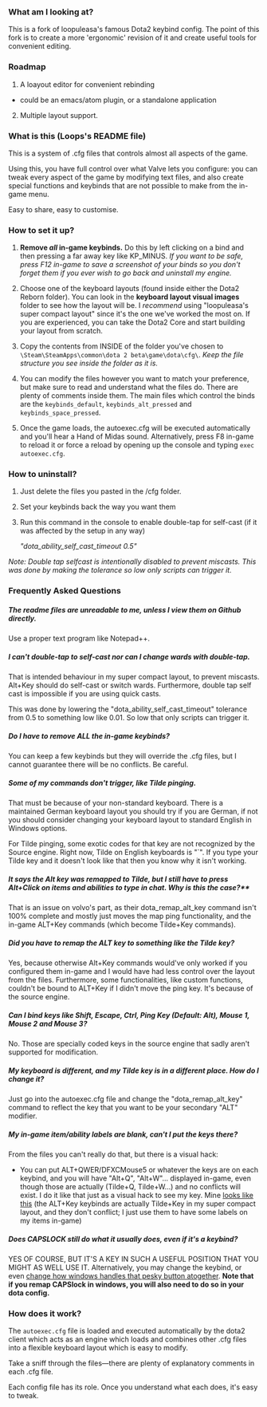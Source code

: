 ### What am I looking at?

This is a fork of loopuleasa's famous Dota2 keybind config. The point of this
fork is to create a more 'ergonomic' revision of it and create useful tools for
convenient editing.


### Roadmap

1. A loayout editor for convenient rebinding
* could be an emacs/atom plugin, or a standalone application

2. Multiple layout support.

### What is this (Loops's README file)
This is a system of .cfg files that controls almost all aspects of the game.

Using this, you have full control over what Valve lets you configure: you can tweak every aspect of the game by modifying text files, and also create special functions and keybinds that are not possible to make from the in-game menu.

Easy to share, easy to customise.


### How to set it up?

1. **Remove _all_ in-game keybinds.**  Do this by left clicking on a bind and then pressing a far away key like KP_MINUS. *If you want to be safe, press F12 in-game to save a screenshot of your binds so you don't forget them if you ever wish to go back and uninstall my engine.*

2. Choose one of the keyboard layouts (found inside either the Dota2 Reborn folder). You can look in the __keyboard layout visual images__ folder to see how the layout will be. I *recommend* using "loopuleasa's super compact layout" since it's the one we've worked the most on. If you are experienced, you can take the Dota2 Core and start building your layout from scratch.

3. Copy the contents from INSIDE of the folder you've chosen to `\Steam\SteamApps\common\dota 2 beta\game\dota\cfg\`. *Keep the file structure you see inside the folder as it is.*

4. You can modify the files however you want to match your preference, but make sure to read and understand what the files do. There are plenty of comments inside them. The main files which control the binds are the `keybinds_default`, `keybinds_alt_pressed` and `keybinds_space_pressed`.

5. Once the game loads, the autoexec.cfg will be executed automatically and you'll hear a Hand of Midas sound. Alternatively, press F8 in-game to reload it or force a reload by opening up the console and typing `exec autoexec.cfg`.


### How to uninstall?

1. Just delete the files you pasted in the /cfg folder.

2. Set your keybinds back the way you want them

3. Run this command in the console to enable double-tap for self-cast (if it was affected by the setup in any way)

    *"dota_ability_self_cast_timeout 0.5"*

*Note: Double tap selfcast is intentionally disabled to prevent miscasts. This was done by making the tolerance so low only scripts can trigger it.*


### Frequently Asked Questions


##### The readme files are unreadable to me, unless I view them on Github directly.

Use a proper text program like Notepad++.

##### I can't double-tap to self-cast nor can I change wards with double-tap.

That is intended behaviour in my super compact layout, to prevent miscasts. Alt+Key should do self-cast or switch wards. Furthermore, double tap self cast is impossible if you are using quick casts.

This was done by lowering the "dota_ability_self_cast_timeout" tolerance from 0.5 to something low like 0.01. So low that only scripts can trigger it.

##### Do I have to remove ALL the in-game keybinds?

You can keep a few keybinds but they will override the .cfg files, but I cannot guarantee there will be no conflicts. Be careful.

##### Some of my commands don't trigger, like Tilde pinging.

That must be because of your non-standard keyboard. There is a maintained German keyboard layout you should try if you are German, if not you should consider changing your keyboard layout to standard English in Windows options.

For Tilde pinging, some exotic codes for that key are not recognized by the Source engine. Right now, Tilde on English keyboards is "`". If you type your Tilde key and it doesn't look like that then you know why it isn't working.

##### It says the Alt key was remapped to Tilde, but I still have to press Alt+Click on items and abilities to type in chat. Why is this the case?**

That is an issue on volvo's part, as their dota_remap_alt_key command isn't 100% complete and mostly just moves the map ping functionality, and the in-game ALT+Key commands (which become Tilde+Key commands).

##### Did you have to remap the ALT key to something like the Tilde key?

Yes, because otherwise Alt+Key commands would've only worked if you configured them in-game and I would have had less control over the layout from the files. Furthermore, some functionalities, like custom functions, couldn't be bound to ALT+Key if I didn't move the ping key. It's because of the source engine.

##### Can I bind keys like Shift, Escape, Ctrl, Ping Key (Default: Alt), Mouse 1, Mouse 2 and Mouse 3?

No. Those are specially coded keys in the source engine that sadly aren't supported for modification.

##### My keyboard is different, and my Tilde key is in a different place. How do I change it?

Just go into the autoexec.cfg file and change the "dota_remap_alt_key" command to reflect the key that you want to be your secondary "ALT" modifier.

##### My in-game item/ability labels are blank, can't I put the keys there?

From the files you can't really do that, but there is a visual hack:

- You can put ALT+QWER/DFXCMouse5 or whatever the keys are on each keybind, and you will have "Alt+Q", "Alt+W"... displayed in-game, even though those are actually (Tilde+Q, Tilde+W...) and no conflicts will exist. I do it like that just as a visual hack to see my key.
Mine [looks like this](http://i.imgur.com/ZMlrp16.png) (the ALT+Key keybinds are actually Tilde+Key in my super compact layout, and they don't conflict; I just use them to have some labels on my items in-game)

##### Does CAPSLOCK still do what it usually does, even if it's a keybind?

YES OF COURSE, BUT IT'S A KEY IN SUCH A USEFUL POSITION THAT YOU MIGHT AS WELL USE IT.  Alternatively, you may change the keybind, or even [change how windows handles that pesky button atogether](http://www.howtogeek.com/194705/how-to-disable-or-reassign-the-caps-lock-key-on-any-operating-system/). __Note that if you remap CAPSlock in windows, you will also need to do so in your dota config.__

### How does it work?

The `autoexec.cfg` file is loaded and executed automatically by the dota2 client which acts as an engine which loads and combines other .cfg files into a flexible keyboard layout which is easy to modify.

Take a sniff through the files—there are plenty of explanatory comments in each .cfg file.

Each config file has its role. Once you understand what each does, it's easy to tweak.
